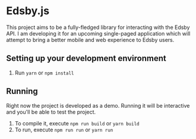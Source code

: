 # Edsby.js

This project aims to be a fully-fledged library for interacting with the Edsby API. I am developing it for an upcoming single-paged application which will attempt to bring a better mobile and web experience to Edsby users.

## Setting up your development environment
1. Run `yarn` or `npm install`

## Running
Right now the project is developed as a demo. Running it will be interactive and you'll be able to test the project.

1. To compile it, execute `npm run build` or `yarn build`
2. To run, execute `npm run run` or `yarn run`